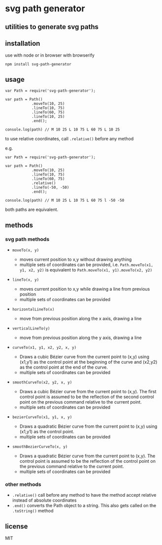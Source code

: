 
# svg path generator

## utilities to generate svg paths

## installation

use with node or in browser with browserify

```
npm install svg-path-generator
```

## usage

```
var Path = require('svg-path-generator');

var path = Path()
            .moveTo(10, 25)
            .lineTo(10, 75)
            .lineTo(60, 75)
            .lineTo(10, 25)
            .end();

console.log(path) // M 10 25 L 10 75 L 60 75 L 10 25

```

to use relative coordinates, call `.relative()` before any method

e.g.
```
var Path = require('svg-path-generator');

var path = Path()
            .moveTo(10, 25)
            .lineTo(10, 75)
            .lineTo(60, 75)
            .relative()
            .lineTo(-50, -50)
            .end();

console.log(path) // M 10 25 L 10 75 L 60 75 l -50 -50

```

both paths are equivalent.



## methods

### svg path methods

* `moveTo(x, y)`
    * moves current position to x,y without drawing anything
    * multiple sets of coordinates can be provided, i.e. `Path.moveTo(x1, y1, x2, y2)` is equivalent to `Path.moveTo(x1, y1).moveTo(x2, y2)`
* `lineTo(x, y)`
    * moves current position to x,y while drawing a line from previous position
    * multiple sets of coordinates can be provided
* `horizontalLineTo(x)`
    * move from previous position along the x axis, drawing a line
* `verticalLineTo(y)`
    * move from previous position along the y axis, drawing a line
* `curveTo(x1, y1, x2, y2, x, y)`
    * Draws a cubic Bézier curve from the current point to (x,y) using (x1,y1) as the control point at the beginning of the curve and (x2,y2) as the control point at the end of the curve.
    * multiple sets of coordinates can be provided

* `smoothCurveTo(x2, y2, x, y)`
    * Draws a cubic Bézier curve from the current point to (x,y). The first control point is assumed to be the reflection of the second control point on the previous command relative to the current point.
    * multiple sets of coordinates can be provided

* `bezierCurveTo(x1, y1, x, y)`
    * Draws a quadratic Bézier curve from the current point to (x,y) using (x1,y1) as the control point. 
    * multiple sets of coordinates can be provided

* `smoothBezierCurveTo(x, y)`
    * Draws a quadratic Bézier curve from the current point to (x,y). The control point is assumed to be the reflection of the control point on the previous command relative to the current point.
    * multiple sets of coordinates can be provided


### other methods

* `.relative()` call before any method to have the method accept relative instead of absolute coordinates
* `.end()` converts the Path object to a string. This also gets called on the `.toString()` method


## license

MIT
